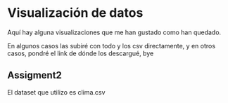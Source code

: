 # Visualización de datos

Aquí hay alguna visualizaciones que me han gustado como han quedado.

En algunos casos las subiré con todo y los csv directamente, y en otros casos, pondré el link de dónde los descargué, bye

## Assigment2
El dataset que utilizo es clima.csv
